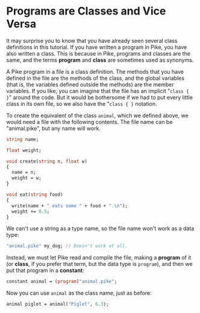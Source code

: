 # Programs are Classes and Vice Versa

It may surprise you to know
that you have already seen several class definitions
in this tutorial.
If you have written a program in Pike,
you have also written a class.
This is because in Pike,
programs and classes are the same,
and the terms **program** and **class**
are sometimes used as synonyms.

A Pike program in a file is a class definition.
The methods that you have defined in the file
are the methods of the class,
and the global variables
(that is, the variables defined outside the methods)
are the member variables.
If you like,
you can imagine that
the file has an implicit "`class { }`" around the code.
But it would be bothersome
if we had to put every little class in its own file,
so we also have the "`class { }` notation.

To create the equivalent of the class `animal`,
which we defined above,
we would need a file with the following contents.
The file name can be "animal.pike",
but any name will work.

```pike
string name;

float weight;

void create(string n, float w)
{
  name = n;
  weight = w;
}

void eat(string food)
{
  write(name + " eats some " + food + ".\n");
  weight += 0.5;
}
```

We can't use a string as a type name,
so the file name won't work as a data type:

```pike
"animal.pike" my_dog; // Doesn't work at all.
```

Instead,
we must let Pike read and compile the file,
making a **program** of it
(or **class**, if you prefer that term,
but the data type is `program`),
and then we put that program in a **constant**:

```pike
constant animal = (program)"animal.pike";
```

Now you can use `animal` as the class name,
just as before:

```pike
animal piglet = animal("Piglet", 6.3);
```
